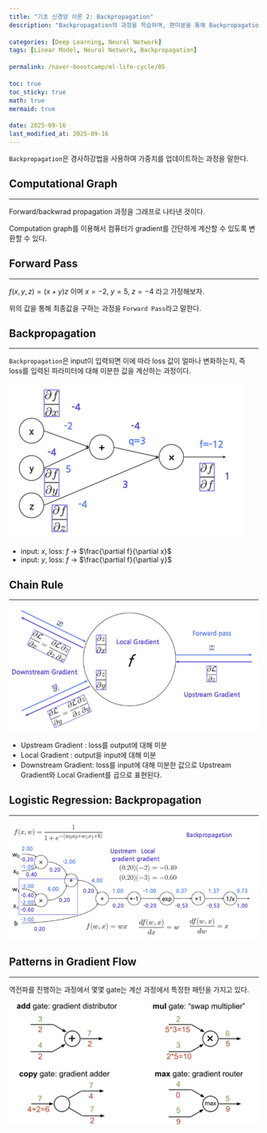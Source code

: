 ```yaml
---
title: "기초 신경망 이론 2: Backpropagation"
description: "Backpropagation의 과정을 학습하며, 편미분을 통해 Backpropagation의 결과 구하는 과정에 대한 내용 정리 포스트 입니다."

categories: [Deep Learning, Neural Network]
tags: [Linear Model, Neural Network, Backpropagation]

permalink: /naver-boostcamp/ml-life-cycle/05

toc: true
toc_sticky: true
math: true
mermaid: true

date: 2025-09-16
last_modified_at: 2025-09-16
---
```


`Backpropagation`은 경사하강법을 사용하여 가중치를 업데이트하는 과정을 말한다.

## Computational Graph
-----------


Forward/backwrad propagation 과정을 그래프로 나타낸 것이다.

Computation graph를 이용해서 컴퓨터가 gradient를 간단하게 계산할 수 있도록 변환할 수 있다.

## Forward Pass
---------

$f(x, y, z) = (x + y)z$ 이며 $x = -2$, $y = 5$, $z = -4$ 라고 가정해보자.

위의 값을 통해 최종값을 구하는 과정을 `Forward Pass`라고 말한다.

## Backpropagation
--------

`Backpropagation`은 input이 입력되면 이에 따라 loss 값이 얼마나 변화하는지, 즉 loss를 입력된 파라미터에 대해 미분한 값을 계산하는 과정이다.

<img src="../assets/img/post/naver-boostcamp/backpropa_ex1.png">

- input: $x$, loss: $f$ &rarr; $\frac{\partial f}{\partial x}$
- input: $y$, loss: $f$ &rarr; $\frac{\partial f}{\partial y}$


## Chain Rule
-----------

<img src="../assets/img/post/naver-boostcamp/chain_rule.png">

- Upstream Gradient : loss를 output에 대해 미분
- Local Gradient : output을 input에 대해 미분
- Downstream Gradient: loss를 input에 대해 미분한 값으로 Upstream Gradient와 Local Gradient를 곱으로 표현된다.

## Logistic Regression: Backpropagation
--------

<img src="../assets/img/post/naver-boostcamp/backpropa_ex2.png">

## Patterns in Gradient Flow
---------

역전파를 진행하는 과정에서 몇몇 gate는 계산 과정에서 특정한 패턴을 가지고 있다.

<img src="../assets/img/post/naver-boostcamp/gradient_flow.png">